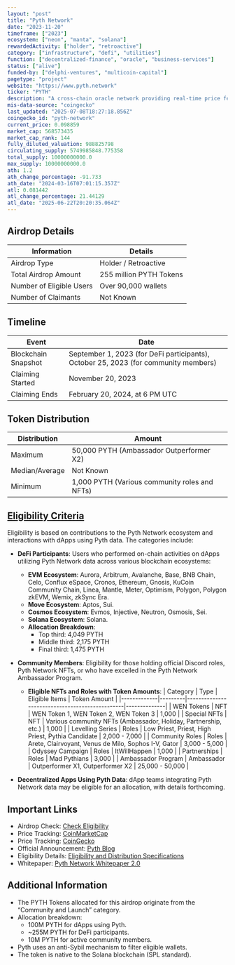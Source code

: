 ```yaml
---
layout: "post"
title: "Pyth Network"
date: "2023-11-20"
timeframe: ["2023"]
ecosystem: ["neon", "manta", "solana"]
rewardedActivity: ["holder", "retroactive"]
category: ["infrastructure", "defi", "utilities"]
function: ["decentralized-finance", "oracle", "business-services"]
status: ["alive"]
funded-by: ["delphi-ventures", "multicoin-capital"]
pagetype: "project"
website: "https://www.pyth.network"
ticker: "PYTH"
description: "A cross-chain oracle network providing real-time price feeds for DeFi and Web3 applications."
mis-data-source: "coingecko"
last_updated: "2025-07-08T18:27:18.856Z"
coingecko_id: "pyth-network"
current_price: 0.098859
market_cap: 568573435
market_cap_rank: 144
fully_diluted_valuation: 988825798
circulating_supply: 5749985848.775358
total_supply: 10000000000.0
max_supply: 10000000000.0
ath: 1.2
ath_change_percentage: -91.733
ath_date: "2024-03-16T07:01:15.357Z"
atl: 0.081442
atl_change_percentage: 21.44129
atl_date: "2025-06-22T20:20:35.064Z"
---
```


## Airdrop Details

| Information              | Details                 |
| ------------------------ | ----------------------- |
| Airdrop Type             | Holder / Retroactive    |
| Total Airdrop Amount     | 255 million PYTH Tokens |
| Number of Eligible Users | Over 90,000 wallets     |
| Number of Claimants      | Not Known               |

## Timeline

| Event               | Date                                                                                |
| ------------------- | ----------------------------------------------------------------------------------- |
| Blockchain Snapshot | September 1, 2023 (for DeFi participants), October 25, 2023 (for community members) |
| Claiming Started    | November 20, 2023                                                                   |
| Claiming Ends       | February 20, 2024, at 6 PM UTC                                                      |

## Token Distribution

| Distribution   | Amount                                        |
| -------------- | --------------------------------------------- |
| Maximum        | 50,000 PYTH (Ambassador Outperformer X2)      |
| Median/Average | Not Known                                     |
| Minimum        | 1,000 PYTH (Various community roles and NFTs) |

## [Eligibility Criteria](https://www.pyth.network/blog/pyth-network-retrospective-airdrop)

Eligibility is based on contributions to the Pyth Network ecosystem and interactions with dApps using Pyth data. The categories include:

- **DeFi Participants**: Users who performed on-chain activities on dApps utilizing Pyth Network data across various blockchain ecosystems:

  - **EVM Ecosystem**: Aurora, Arbitrum, Avalanche, Base, BNB Chain, Celo, Conflux eSpace, Cronos, Ethereum, Gnosis, KuCoin Community Chain, Linea, Mantle, Meter, Optimism, Polygon, Polygon zkEVM, Wemix, zkSync Era.
  - **Move Ecosystem**: Aptos, Sui.
  - **Cosmos Ecosystem**: Evmos, Injective, Neutron, Osmosis, Sei.
  - **Solana Ecosystem**: Solana.
  - **Allocation Breakdown**:
    - Top third: 4,049 PYTH
    - Middle third: 2,175 PYTH
    - Final third: 1,475 PYTH

- **Community Members**: Eligibility for those holding official Discord roles, Pyth Network NFTs, or who have excelled in the Pyth Network Ambassador Program.

  - **Eligible NFTs and Roles with Token Amounts**:
    | Category | Type | Eligible Items | Token Amount |
    |-------------|---------|------------------------------------------------|--------------|
    | WEN Tokens | NFT | WEN Token 1, WEN Token 2, WEN Token 3 | 1,000 |
    | Special NFTs | NFT | Various community NFTs (Ambassador, Holiday, Partnership, etc.) | 1,000 |
    | Levelling Series | Roles | Low Priest, Priest, High Priest, Pythia Candidate | 2,000 - 7,000 |
    | Community Roles | Roles | Arete, Clairvoyant, Venus de Milo, Sophos I-V, Gator | 3,000 - 5,000 |
    | Odyssey Campaign | Roles | ItWillHappen | 1,000 |
    | Partnerships | Roles | Mad Pythians | 3,000 |
    | Ambassador Program | Ambassador | Outperformer X1, Outperformer X2 | 25,000 - 50,000 |

- **Decentralized Apps Using Pyth Data**: dApp teams integrating Pyth Network data may be eligible for an allocation, with details forthcoming.

## Important Links

- Airdrop Check: [Check Eligibility](https://www.pyth.network)
- Price Tracking: [CoinMarketCap](https://coinmarketcap.com/currencies/pyth-network)
- Price Tracking: [CoinGecko](https://www.coingecko.com/en/coins/pyth-network)
- Official Announcement: [Pyth Blog](https://www.pyth.network/blog/pyth-network-retrospective-airdrop)
- Eligibility Details: [Eligibility and Distribution Specifications](https://www.pyth.network/blog/pyth-network-retrospective-airdrop-eligibility-and-distribution-specifications?ref=pyth-network.ghost.io)
- Whitepaper: [Pyth Network Whitepaper 2.0](https://www.pyth.network/whitepaper)

## Additional Information

- The PYTH Tokens allocated for this airdrop originate from the “Community and Launch” category.
- Allocation breakdown:
  - 100M PYTH for dApps using Pyth.
  - ~255M PYTH for DeFi participants.
  - 10M PYTH for active community members.
- Pyth uses an anti-Sybil mechanism to filter eligible wallets.
- The token is native to the Solana blockchain (SPL standard).